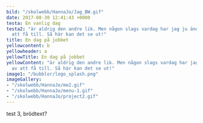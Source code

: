 ```yaml
---
bild: "/skolwebb/HannaJo/Jag_BW.gif"
date: 2017-08-30 12:41:43 +0000
testa: En vanlig dag
testa2: "är aldrig den andre lik. Men någon slags vardag har jag ju ändå klarat av
  att få till. Så här kan det se ut!"
title: En dag på jobbet
yellowcontent: b
yellowheader: a
yellowTitle: En dag på jobbet
yellowContent: "är aldrig den andre lik. Men någon slags vardag har jag ju ändå klarat
  av att få till. Så här kan det se ut!"
image1: "/bubblor/logo_splash.png"
imageGallery:
- "/skolwebb/HannaJo/me2.gif"
- "/skolwebb/HannaJo/menu-1.gif"
- "/skolwebb/HannaJo/project2.gif"
---
```



test 3, brödtext?